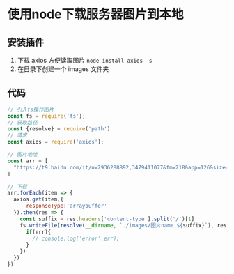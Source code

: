 # 使用node下载服务器图片到本地

## 安装插件
1. 下载 axios 方便读取图片
  `node install axios -s`
2. 在目录下创建一个 images 文件夹


## 代码

``` js
// 引入fs操作图片
const fs = require('fs');
// 获取路径
const {resolve} = require('path')
// 请求
const axios = require('axios');

// 图片地址
const arr = [
  "https://t9.baidu.com/it/u=2936288892,3479411077&fm=218&app=126&size=f242,150&n=0&f=GIF?s=C5E0B34272F481DA1CE1718A02007080&sec=1687885200&t=16d7780584c235d7c3e9ce8bcac56965"
]

// 下载
arr.forEach(item => {
  axios.get(item,{
      responseType:'arraybuffer'
  }).then(res => {
    const suffix = res.headers['content-type'].split('/')[1]
    fs.writeFile(resolve(__dirname, `./images/图片name.${suffix}`), res.data, 'binary', (err)=>{
      if(err){
        // console.log('error',err);
      }
    })
  })
})
```